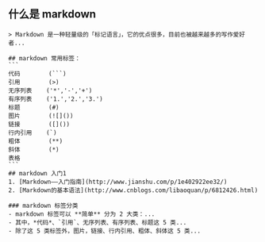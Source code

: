 ## 什么是 markdown
    > Markdown 是一种轻量级的「标记语言」，它的优点很多，目前也被越来越多的写作爱好者...

    ## markdown 常用标签：
    ```
    代码        (```)
    引用        (>)
    无序列表    ('*','-','+')
    有序列表    ('1.','2.','3.')
    标题        (#)
    图片        (![]())
    链接        ([]())
    行内引用    (`)
    粗体        (**)
    斜体        (*)
    表格
    ```
    ## markdown 入门1 
    1. [Markdown——入门指南](http://www.jianshu.com/p/1e402922ee32/)
    2. [Markdown的基本语法](http://www.cnblogs.com/libaoquan/p/6812426.html)

    ### markdown 标签分类
    - markdown 标签可以 **简单** 分为 2 大类：...
    - 其中，*代码*、`引用`、无序列表、有序列表、标题这 5 类...
    - 除了这 5 类标签外，图片，链接、行内引用、粗体、斜体这 5 类...
